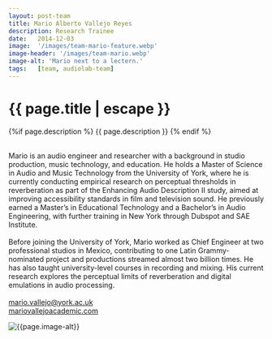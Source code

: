 ```yaml
---
layout: post-team
title: Mario Alberto Vallejo Reyes
description: Research Trainee
date:   2014-12-03
image:  '/images/team-mario-feature.webp'
image-header: '/images/team-mario.webp'
image-alt: 'Mario next to a lectern.'
tags:   [team, audiolab-team]
---
```


<!-- begin hero -->
  <div class="container">
    <div class="row">
      <div class="col col-12">
        <div class="hero2__inner">
          <div class="hero2__left">
            <h1 class="post__title">{{ page.title | escape }}</h1>
          {%if page.description %}
            {{ page.description }}
          {% endif %}
          <br><br>
          <p>Mario is an audio engineer and researcher with a background in studio production, music technology, and education. He holds a Master of Science in Audio and Music Technology from the University of York, where he is currently conducting empirical research on perceptual thresholds in reverberation as part of the Enhancing Audio Description II study, aimed at improving accessibility standards in film and television sound. He previously earned a Master’s in Educational Technology and a Bachelor’s in Audio Engineering, with further training in New York through Dubspot and SAE Institute.
          <br><br>Before joining the University of York, Mario worked as Chief Engineer at two professional studios in Mexico, contributing to one Latin Grammy-nominated project and productions streamed almost two billion times. He has also taught university-level courses in recording and mixing. His current research explores the perceptual limits of reverberation and digital emulations in audio processing.
          <br><br>
          <a href = "mailto: mario.vallejo@york.ac.uk">mario.vallejo@york.ac.uk</a>
          <br>
          <a href="https://mariovallejoacademic.com">mariovallejoacademic.com</a>
          </p>
           </div>
          <div class="hero2__right">
              <img class="lazy" data-src="{{page.image-header}}" alt="{{page.image-alt}}">
        </div>
      </div>
    </div>
  </div>
